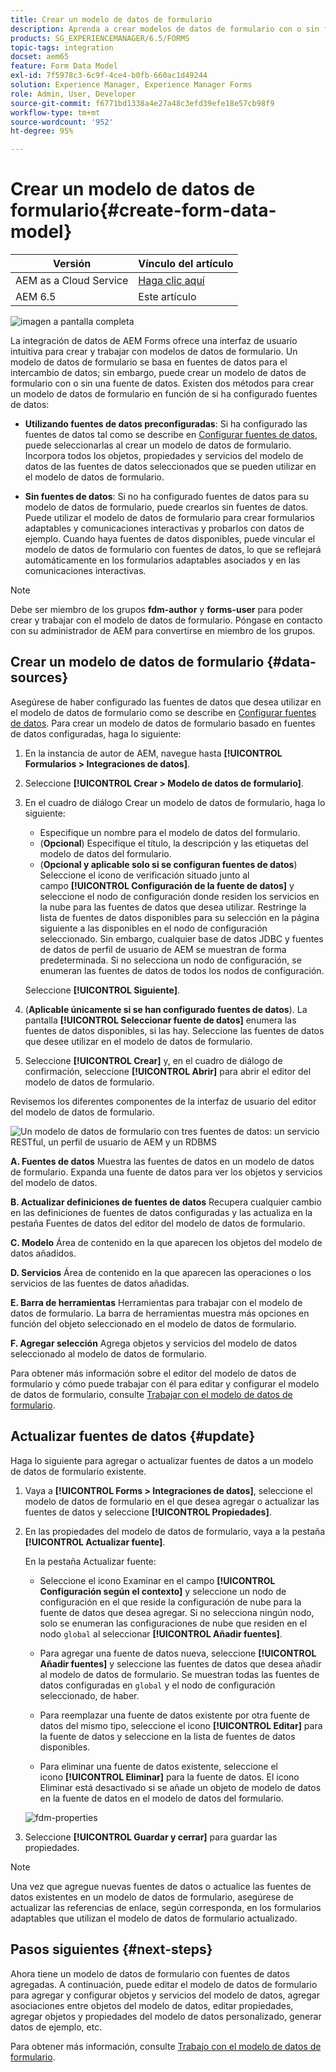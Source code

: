 ```yaml
---
title: Crear un modelo de datos de formulario
description: Aprenda a crear modelos de datos de formulario con o sin fuentes de datos configuradas.
products: SG_EXPERIENCEMANAGER/6.5/FORMS
topic-tags: integration
docset: aem65
feature: Form Data Model
exl-id: 7f5978c3-6c9f-4ce4-b0fb-660ac1d49244
solution: Experience Manager, Experience Manager Forms
role: Admin, User, Developer
source-git-commit: f6771bd1338a4e27a48c3efd39efe18e57cb98f9
workflow-type: tm+mt
source-wordcount: '952'
ht-degree: 95%

---
```


# Crear un modelo de datos de formulario{#create-form-data-model}

| Versión | Vínculo del artículo |
| -------- | ---------------------------- |
| AEM as a Cloud Service | [Haga clic aquí](https://experienceleague.adobe.com/docs/experience-manager-cloud-service/content/forms/integrate/use-form-data-model/create-form-data-models.html) |
| AEM 6.5 | Este artículo |


![imagen a pantalla completa](do-not-localize/data-integration.png)

La integración de datos de AEM Forms ofrece una interfaz de usuario intuitiva para crear y trabajar con modelos de datos de formulario. Un modelo de datos de formulario se basa en fuentes de datos para el intercambio de datos; sin embargo, puede crear un modelo de datos de formulario con o sin una fuente de datos. Existen dos métodos para crear un modelo de datos de formulario en función de si ha configurado fuentes de datos:

* **Utilizando fuentes de datos preconfiguradas**: Si ha configurado las fuentes de datos tal como se describe en [Configurar fuentes de datos](../../forms/using/configure-data-sources.md), puede seleccionarlas al crear un modelo de datos de formulario. Incorpora todos los objetos, propiedades y servicios del modelo de datos de las fuentes de datos seleccionados que se pueden utilizar en el modelo de datos de formulario.

* **Sin fuentes de datos**: Si no ha configurado fuentes de datos para su modelo de datos de formulario, puede crearlos sin fuentes de datos. Puede utilizar el modelo de datos de formulario para crear formularios adaptables y comunicaciones interactivas y probarlos con datos de ejemplo. Cuando haya fuentes de datos disponibles, puede vincular el modelo de datos de formulario con fuentes de datos, lo que se reflejará automáticamente en los formularios adaptables asociados y en las comunicaciones interactivas.

>[!NOTE]
>
>Debe ser miembro de los grupos **fdm-author** y **forms-user** para poder crear y trabajar con el modelo de datos de formulario. Póngase en contacto con su administrador de AEM para convertirse en miembro de los grupos.

## Crear un modelo de datos de formulario {#data-sources}

Asegúrese de haber configurado las fuentes de datos que desea utilizar en el modelo de datos de formulario como se describe en [Configurar fuentes de datos](../../forms/using/configure-data-sources.md). Para crear un modelo de datos de formulario basado en fuentes de datos configuradas, haga lo siguiente:

1. En la instancia de autor de AEM, navegue hasta **[!UICONTROL Formularios > Integraciones de datos]**.
1. Seleccione **[!UICONTROL Crear > Modelo de datos de formulario]**.
1. En el cuadro de diálogo Crear un modelo de datos de formulario, haga lo siguiente:

   * Especifique un nombre para el modelo de datos del formulario.
   * (**Opcional**) Especifique el título, la descripción y las etiquetas del modelo de datos del formulario.
   * (**Opcional y aplicable solo si se configuran fuentes de datos**) Seleccione el icono de verificación situado junto al campo **[!UICONTROL Configuración de la fuente de datos]** y seleccione el nodo de configuración donde residen los servicios en la nube para las fuentes de datos que desea utilizar. Restringe la lista de fuentes de datos disponibles para su selección en la página siguiente a las disponibles en el nodo de configuración seleccionado. Sin embargo, cualquier base de datos JDBC y fuentes de datos de perfil de usuario de AEM se muestran de forma predeterminada. Si no selecciona un nodo de configuración, se enumeran las fuentes de datos de todos los nodos de configuración.

   Seleccione **[!UICONTROL Siguiente]**.

1. (**Aplicable únicamente si se han configurado fuentes de datos**). La pantalla **[!UICONTROL Seleccionar fuente de datos]** enumera las fuentes de datos disponibles, si las hay. Seleccione las fuentes de datos que desee utilizar en el modelo de datos de formulario.
1. Seleccione **[!UICONTROL Crear]** y, en el cuadro de diálogo de confirmación, seleccione **[!UICONTROL Abrir]** para abrir el editor del modelo de datos de formulario.

Revisemos los diferentes componentes de la interfaz de usuario del editor del modelo de datos de formulario.

![Un modelo de datos de formulario con tres fuentes de datos: un servicio RESTful, un perfil de usuario de AEM y un RDBMS](assets/fdm-ui.png)

**A. Fuentes de datos** Muestra las fuentes de datos en un modelo de datos de formulario. Expanda una fuente de datos para ver los objetos y servicios del modelo de datos.

**B. Actualizar definiciones de fuentes de datos** Recupera cualquier cambio en las definiciones de fuentes de datos configuradas y las actualiza en la pestaña Fuentes de datos del editor del modelo de datos de formulario.

**C. Modelo** Área de contenido en la que aparecen los objetos del modelo de datos añadidos.

**D. Servicios** Área de contenido en la que aparecen las operaciones o los servicios de las fuentes de datos añadidas.

**E. Barra de herramientas** Herramientas para trabajar con el modelo de datos de formulario. La barra de herramientas muestra más opciones en función del objeto seleccionado en el modelo de datos de formulario.

**F. Agregar selección** Agrega objetos y servicios del modelo de datos seleccionado al modelo de datos de formulario.

Para obtener más información sobre el editor del modelo de datos de formulario y cómo puede trabajar con él para editar y configurar el modelo de datos de formulario, consulte [Trabajar con el modelo de datos de formulario](../../forms/using/work-with-form-data-model.md).

## Actualizar fuentes de datos {#update}

Haga lo siguiente para agregar o actualizar fuentes de datos a un modelo de datos de formulario existente.

1. Vaya a **[!UICONTROL Forms > Integraciones de datos]**, seleccione el modelo de datos de formulario en el que desea agregar o actualizar las fuentes de datos y seleccione **[!UICONTROL Propiedades]**.
1. En las propiedades del modelo de datos de formulario, vaya a la pestaña **[!UICONTROL Actualizar fuente]**.

   En la pestaña Actualizar fuente:

   * Seleccione el icono Examinar en el campo **[!UICONTROL Configuración según el contexto]** y seleccione un nodo de configuración en el que reside la configuración de nube para la fuente de datos que desea agregar. Si no selecciona ningún nodo, solo se enumeran las configuraciones de nube que residen en el nodo `global` al seleccionar **[!UICONTROL Añadir fuentes]**.

   * Para agregar una fuente de datos nueva, seleccione **[!UICONTROL Añadir fuentes]** y seleccione las fuentes de datos que desea añadir al modelo de datos de formulario. Se muestran todas las fuentes de datos configuradas en `global` y el nodo de configuración seleccionado, de haber.

   * Para reemplazar una fuente de datos existente por otra fuente de datos del mismo tipo, seleccione el icono **[!UICONTROL Editar]** para la fuente de datos y seleccione en la lista de fuentes de datos disponibles.
   * Para eliminar una fuente de datos existente, seleccione el icono **[!UICONTROL Eliminar]** para la fuente de datos. El icono Eliminar está desactivado si se añade un objeto de modelo de datos en la fuente de datos en el modelo de datos del formulario.

   ![fdm-properties](assets/fdm-properties.png)

1. Seleccione **[!UICONTROL Guardar y cerrar]** para guardar las propiedades.

>[!NOTE]
>
>Una vez que agregue nuevas fuentes de datos o actualice las fuentes de datos existentes en un modelo de datos de formulario, asegúrese de actualizar las referencias de enlace, según corresponda, en los formularios adaptables que utilizan el modelo de datos de formulario actualizado.

## Pasos siguientes {#next-steps}

Ahora tiene un modelo de datos de formulario con fuentes de datos agregadas. A continuación, puede editar el modelo de datos de formulario para agregar y configurar objetos y servicios del modelo de datos, agregar asociaciones entre objetos del modelo de datos, editar propiedades, agregar objetos y propiedades del modelo de datos personalizado, generar datos de ejemplo, etc.

Para obtener más información, consulte [Trabajo con el modelo de datos de formulario](../../forms/using/work-with-form-data-model.md).
